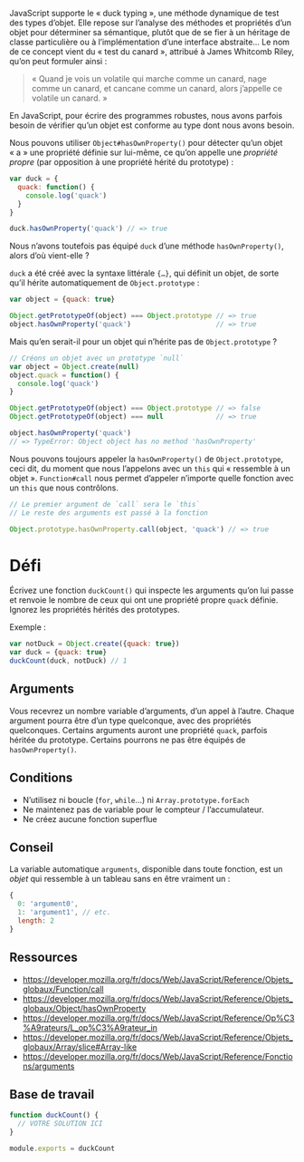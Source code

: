 JavaScript supporte le « duck typing », une méthode dynamique de test des types d’objet.  Elle repose sur l’analyse des méthodes et propriétés d’un objet pour déterminer sa sémantique, plutôt que de se fier à un héritage de classe particulière ou à l’implémentation d’une interface abstraite…  Le nom de ce concept vient du « test du canard », attribué à James Whitcomb Riley, qu’on peut formuler ainsi :

  > « Quand je vois un volatile qui marche comme un canard, nage comme un canard, et cancane comme un canard, alors j’appelle ce volatile un canard. »

En JavaScript, pour écrire des programmes robustes, nous avons parfois besoin de vérifier qu’un objet est conforme au type dont nous avons besoin.

Nous pouvons utiliser `Object#hasOwnProperty()` pour détecter qu’un objet « a » une propriété définie sur lui-même, ce qu’on appelle une *propriété propre* (par opposition à une propriété hérité du prototype) :

```js
var duck = {
  quack: function() {
    console.log('quack')
  }
}

duck.hasOwnProperty('quack') // => true
```

Nous n’avons toutefois pas équipé `duck` d’une méthode `hasOwnProperty()`, alors d’où vient-elle ?

`duck` a été créé avec la syntaxe littérale `{…}`, qui définit un objet, de sorte qu’il hérite automatiquement de `Object.prototype` :

```js
var object = {quack: true}

Object.getPrototypeOf(object) === Object.prototype // => true
object.hasOwnProperty('quack')                     // => true
```

Mais qu’en serait-il pour un objet qui n’hérite pas de `Object.prototype` ?

```js
// Créons un objet avec un prototype `null`
var object = Object.create(null)
object.quack = function() {
  console.log('quack')
}

Object.getPrototypeOf(object) === Object.prototype // => false
Object.getPrototypeOf(object) === null             // => true

object.hasOwnProperty('quack')
// => TypeError: Object object has no method 'hasOwnProperty'
```

Nous pouvons toujours appeler la `hasOwnProperty()` de `Object.prototype`, ceci dit, du moment que nous l’appelons avec un `this` qui « ressemble à un objet ».  `Function#call` nous permet d’appeler n’importe quelle fonction avec un `this` que nous contrôlons.

```js
// Le premier argument de `call` sera le `this`
// Le reste des arguments est passé à la fonction

Object.prototype.hasOwnProperty.call(object, 'quack') // => true
```

# Défi

Écrivez une fonction `duckCount()` qui inspecte les arguments qu’on lui passe et renvoie le nombre de ceux qui ont une propriété propre `quack` définie.  Ignorez les propriétés hérités des prototypes.

Exemple :

```js
var notDuck = Object.create({quack: true})
var duck = {quack: true}
duckCount(duck, notDuck) // 1
```
## Arguments

Vous recevrez un nombre variable d’arguments, d’un appel à l’autre.  Chaque argument pourra être d’un type quelconque, avec des propriétés quelconques.  Certains arguments auront une propriété `quack`, parfois héritée du prototype.  Certains pourrons ne pas être équipés de `hasOwnProperty()`.

## Conditions

* N’utilisez ni boucle (`for`, `while`…) ni `Array.prototype.forEach`
* Ne maintenez pas de variable pour le compteur / l’accumulateur.
* Ne créez aucune fonction superflue

## Conseil

La variable automatique `arguments`, disponible dans toute fonction, est un *objet* qui ressemble à un tableau sans en être vraiment un :

```js
{
  0: 'argument0',
  1: 'argument1', // etc.
  length: 2
}
```

## Ressources

* https://developer.mozilla.org/fr/docs/Web/JavaScript/Reference/Objets_globaux/Function/call
* https://developer.mozilla.org/fr/docs/Web/JavaScript/Reference/Objets_globaux/Object/hasOwnProperty
* https://developer.mozilla.org/fr/docs/Web/JavaScript/Reference/Op%C3%A9rateurs/L_op%C3%A9rateur_in
* https://developer.mozilla.org/fr/docs/Web/JavaScript/Reference/Objets_globaux/Array/slice#Array-like
* https://developer.mozilla.org/fr/docs/Web/JavaScript/Reference/Fonctions/arguments

## Base de travail

```js
function duckCount() {
  // VOTRE SOLUTION ICI
}

module.exports = duckCount
```
